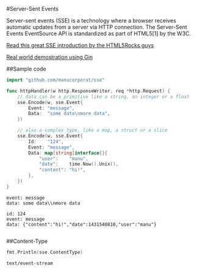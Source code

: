 #Server-Sent Events

Server-sent events (SSE) is a technology where a browser receives automatic updates from a server via HTTP connection. The Server-Sent Events EventSource API is standardized as part of HTML5[1] by the W3C.

[Read this great SSE introduction by the HTML5Rocks guys](http://www.html5rocks.com/en/tutorials/eventsource/basics/)

[Real world demostration using Gin](http://sse.getgin.io/)

##Sample code

```go
import "github.com/manucorporat/sse"

func httpHandler(w http.ResponseWriter, req *http.Request) {
	// data can be a primitive like a string, an integer or a float
	sse.Encode(w, sse.Event{
		Event: "message",
		Data:  "some data\nmore data",
	})

	// also a complex type, like a map, a struct or a slice
	sse.Encode(w, sse.Event{
		Id:    "124",
		Event: "message",
		Data: map[string]interface{}{
			"user":    "manu",
			"date":    time.Now().Unix(),
			"content": "hi!",
		},
	})
}
```
```
event: message
data: some data\\nmore data

id: 124
event: message
data: {"content":"hi!","date":1431540810,"user":"manu"}
 
```

##Content-Type

```go
fmt.Println(sse.ContentType)
```
```
text/event-stream
```